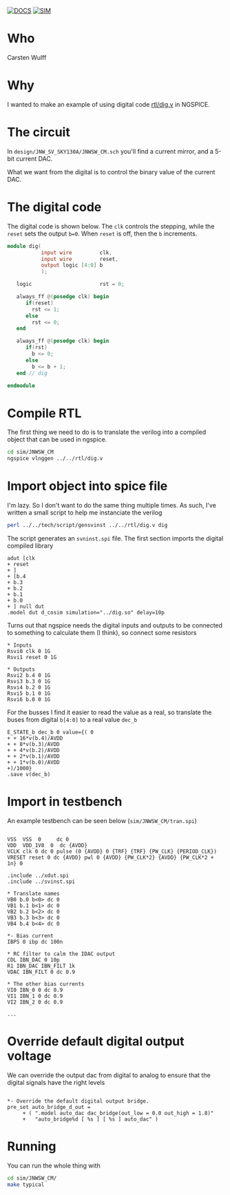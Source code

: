 
[![DOCS](../../actions/workflows/docs.yaml/badge.svg)](../../actions/workflows/docs.yaml)
[![SIM](../../actions/workflows/sim.yaml/badge.svg)](../../actions/workflows/sim.yaml)

# Who

Carsten Wulff

# Why

I wanted to make an example of using digital code [rtl/dig.v](rtl/dig.v) in
NGSPICE.


# The circuit

In `design/JNW_SV_SKY130A/JNWSW_CM.sch` you'll find a current mirror, and a
5-bit current DAC. 

What we want from the digital is to control the binary value of the current DAC. 

# The digital code

The digital code is shown below. The `clk` controls the stepping, while the
`reset` sets the output `b=0`. When `reset` is off, then the `b` increments. 


```verilog
module dig(
           input wire         clk,
           input wire         reset,
           output logic [4:0] b
           );

   logic                      rst = 0;

   always_ff @(posedge clk) begin
      if(reset)
        rst <= 1;
      else
        rst <= 0;
   end

   always_ff @(posedge clk) begin
      if(rst)
        b <= 0;
      else
        b <= b + 1;
   end // dig

endmodule

```


# Compile RTL 

The first thing we need to do is to translate the verilog into a compiled object
that can be used in ngspice. 



``` bash
cd sim/JNWSW_CM
ngspice vlnggen ../../rtl/dig.v
```

# Import object into spice file

I'm lazy. So I don't want to do the same thing multiple times. As such, I've
written a small script to help me instanciate the verilog 

``` bash
perl ../../tech/script/gensvinst ../../rtl/dig.v dig
```

The script generates an `svninst.spi` file. The first section imports the
digital compiled library 
``` spice
adut [clk
+ reset
+ ]
+ [b.4
+ b.3
+ b.2
+ b.1
+ b.0
+ ] null dut
.model dut d_cosim simulation="../dig.so" delay=10p

```

Turns out that ngspice needs the digital inputs and outputs to be connected to
something to calculate them (I think), so connect some resistors

``` spice
* Inputs
Rsvi0 clk 0 1G
Rsvi1 reset 0 1G

* Outputs
Rsvi2 b.4 0 1G
Rsvi3 b.3 0 1G
Rsvi4 b.2 0 1G
Rsvi5 b.1 0 1G
Rsvi6 b.0 0 1G
```

For the busses I find it easier to read the value as a real, so translate the
buses from digital `b[4:0]` to a real value `dec_b` 

``` spice
E_STATE_b dec_b 0 value={( 0 
+ + 16*v(b.4)/AVDD
+ + 8*v(b.3)/AVDD
+ + 4*v(b.2)/AVDD
+ + 2*v(b.1)/AVDD
+ + 1*v(b.0)/AVDD
+)/1000}
.save v(dec_b)

```

# Import in testbench

An example testbench can be seen below (`sim/JNWSW_CM/tran.spi`)

``` spice

VSS  VSS  0     dc 0
VDD  VDD_1V8  0  dc {AVDD}
VCLK clk 0 dc 0 pulse (0 {AVDD} 0 {TRF} {TRF} {PW_CLK} {PERIOD_CLK})
VRESET reset 0 dc {AVDD} pwl 0 {AVDD} {PW_CLK*2} {AVDD} {PW_CLK*2 + 1n} 0

.include ../xdut.spi
.include ../svinst.spi

* Translate names
VB0 b.0 b<0> dc 0
VB1 b.1 b<1> dc 0
VB2 b.2 b<2> dc 0
VB3 b.3 b<3> dc 0
VB4 b.4 b<4> dc 0

*- Bias current
IBPS 0 ibp dc 100n

* RC filter to calm the IDAC output
CDL IBN_DAC 0 10p
R1 IBN_DAC IBN_FILT 1k
VDAC IBN_FILT 0 dc 0.9

* The other bias currents
VI0 IBN_0 0 dc 0.9
VI1 IBN_1 0 dc 0.9
VI2 IBN_2 0 dc 0.9

...
```

# Override default digital output voltage

We can override the output dac from digital to analog to ensure that the digital
signals have the right levels 

``` spice

*- Override the default digital output bridge.
pre_set auto_bridge_d_out =
     + ( ".model auto_dac dac_bridge(out_low = 0.0 out_high = 1.8)"
     +   "auto_bridge%d [ %s ] [ %s ] auto_dac" )

```


# Running 

You can run the whole thing with 

``` bash
cd sim/JNWSW_CM/
make typical 
```


